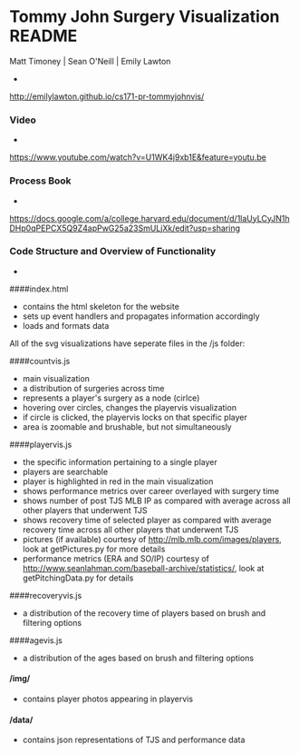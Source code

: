 # Tommy John Surgery Visualization README

Matt Timoney | Sean O'Neill | Emily Lawton

-

http://emilylawton.github.io/cs171-pr-tommyjohnvis/ 

### Video

-
https://www.youtube.com/watch?v=U1WK4j9xb1E&feature=youtu.be

### Process Book

-
https://docs.google.com/a/college.harvard.edu/document/d/1laUyLCyJN1hDHp0qPEPCX5Q9Z4apPwG25a23SmULjXk/edit?usp=sharing


### Code Structure and Overview of Functionality

-

####index.html

  - contains the html skeleton for the website
  - sets up event handlers and propagates information accordingly
  - loads and formats data

All of the svg visualizations have seperate files in the /js folder:

####countvis.js

  - main visualization
  - a distribution of surgeries across time
  - represents a player's surgery as a node (cirlce)
  - hovering over circles, changes the playervis visualization
  - if circle is clicked, the playervis locks on that specific player
  - area is zoomable and brushable, but not simultaneously

####playervis.js
  - the specific information pertaining to a single player
  - players are searchable
  - player is highlighted in red in the main visualization
  - shows performance metrics over career overlayed with surgery time
  - shows number of post TJS MLB IP as compared with average across all other players that underwent TJS
  - shows recovery time of selected player as compared with average recovery time across all other players that underwent TJS
  - pictures (if available) courtesy of http://mlb.mlb.com/images/players, look at getPictures.py for more details
  - performance metrics (ERA and SO/IP) courtesy of http://www.seanlahman.com/baseball-archive/statistics/, look at getPitchingData.py for details

####recoveryvis.js
  - a distribution of the recovery time of players based on brush and filtering options

####agevis.js
  - a distribution of the ages based on brush and filtering options

#### /img/
- contains player photos appearing in playervis

#### /data/
- contains json representations of TJS and performance data

 

